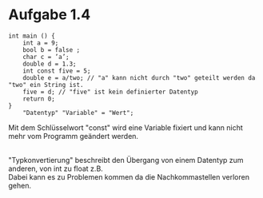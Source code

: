 #  Aufgabe 1.4

```
int main () {
    int a = 9;
    bool b = false ;
    char c = ’a’;
    double d = 1.3;
    int const five = 5;
    double e = a/two; // "a" kann nicht durch "two" geteilt werden da "two" ein String ist.
    five = d; // "five" ist kein definierter Datentyp 
    return 0;
}
    "Datentyp" "Variable" = "Wert";
```

Mit dem Schlüsselwort "const" wird eine Variable fixiert und kann nicht mehr vom Programm geändert werden. <br/> <br/>

"Typkonvertierung" beschreibt den Übergang von einem Datentyp zum anderen, von int zu float z.B. <br/> 
Dabei kann es zu Problemen kommen da die Nachkommastellen verloren gehen. 

